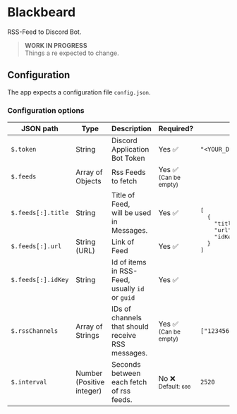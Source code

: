 # Blackbeard

RSS-Feed to Discord Bot.

> **WORK IN PROGRESS**  
> Things a re expected to change.

## Configuration

The app expects a configuration file `config.json`.

### Configuration options

<table>
  <thead>
    <tr>
      <th>JSON path</th>
      <th>Type</th>
      <th>Description</th>
      <th>Required?</th>
      <th>Example</th>
    </tr>
  </thead>
  <tbody>
    <tr>
      <td><code>$.token</code></td>
      <td>String</td>
      <td>Discord Application Bot Token</td>
      <td>Yes ✅</td>
      <td><code>"&lt;YOUR_DISCORD_TOKEN&gt;"</code></td>
    </tr>
    <tr>
      <td><code>$.feeds</code></td>
      <td>Array of Objects</td>
      <td>Rss Feeds to fetch</td>
      <td>Yes ✅<br><small>(Can be empty)</small></td>
      <td rowSpan="4"><pre>
[
  {
    "title": "KSTA",
    "url": "https://feed.ksta.de/feed/rss/region/rhein-erft/index.rss",
    "idKey": "guid"
  }
]
      </pre></td>
    </tr>
    <tr>
      <td><code>$.feeds[:].title</code></td>
      <td>String</td>
      <td>Title of Feed, <br>will be used in Messages.</td>
      <td>Yes ✅</td>
    </tr>
    <tr>
      <td><code>$.feeds[:].url</code></td>
      <td>String (URL)</td>
      <td>Link of Feed</td>
      <td>Yes ✅</td>
    </tr>
    <tr>
      <td><code>$.feeds[:].idKey</code></td>
      <td>String</td>
      <td>Id of items in RSS-Feed,<br>usually <code>id</code> or <code>guid</code></td>
      <td>Yes ✅</td>
    </tr>
    <tr>
      <td><code>$.rssChannels</code></td>
      <td>Array of Strings</td>
      <td>IDs of channels that should receive RSS messages.</td>
      <td>Yes ✅<br><small>(Can be empty)</small></td>
      <td><code>["1234567890987654321"]</code></td>
    </tr>
    <tr>
      <td><code>$.interval</code></td>
      <td>Number (Positive integer)</td>
      <td>Seconds between each fetch of rss feeds.</td>
      <td>No ❌<br><small>Default: <code>600</code></small></td>
      <td><code>2520</code></td>
    </tr>
  </tbody>
</table>